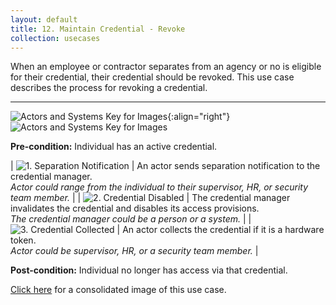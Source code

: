 ```yaml
---
layout: default
title: 12. Maintain Credential - Revoke
collection: usecases
---
```


When an employee or contractor separates from an agency or no is eligible for their credential, their credential should be revoked. This use case describes the process for revoking a credential.

---

![Actors and Systems Key for Images](/img/usecases/clabelmaintain.png){:align="right"}
![Actors and Systems Key for Images](/img/usecases/renewkey.png)

**Pre-condition:** Individual has an active credential.

| ![1. Separation Notification](/img/usecases/revoke1.png)  | An actor sends separation notification to the credential manager. <br/><em> Actor could range from the individual to their supervisor, HR, or security team member.</em> |
| ![2. Credential Disabled](/img/usecases/revoke2.png)  | The credential manager invalidates the credential and disables its access provisions. <br/><em>The credential manager could be a person or a system.</em> |
| ![3. Credential Collected](/img/usecases/revoke3.png)  | An actor collects the credential if it is a hardware token. <br/><em>Actor could be supervisor, HR, or a security team member. </em> |

**Post-condition:** Individual no longer has access via that credential.

[Click here](/img/Revoke.png) for a consolidated image of this use case.

